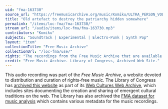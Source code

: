 ```yaml
---
uid: "fma-163730"
source_url: "https://freemusicarchive.org/music/Komiku/ULTRA_PERSON_VOL1/Komiku_-_ULTRA_PERSON_VOL1_-_09_Old_artefact_to_destroy_the_patriarchy_hidden_somewhere"
title: "Old artefact to destroy the patriarchy hidden somewhere"
permalink: "/items/loc-fma/fma-163730/"
stream_url: "/audio/items/loc-fma/fma-163730.mp3"
contributors: "Komiku"
subjects: "Soundtrack | Experimental | Electro-Punk | Synth Pop"
layout: "item"
collectionTitle: "Free Music Archive"
collectionUrl: "/loc-fma/use/"
rights: "The recordings from the Free Music Archive that are available on Citizen DJ have a CC0 1.0 Universal License (Public Domain Dedication) which means you can copy, modify, distribute and perform the work, even for commercial purposes, all without asking permission."
credit: "Free Music Archive. Library of Congress, Archived Web Site."
---
```


This audio recording was part of the _Free Music Archive_, a website devoted to distribution and curation of rights-free music. The Library of Congress has [archived this website](https://www.loc.gov/item/lcwaN0026492/) as part of its [Web Cultures Web Archive](https://www.loc.gov/collections/web-cultures-web-archive/about-this-collection/), which includes sites documenting the creation and sharing of emergent cultural traditions on the web. The Library has also archived the [FMA dataset for music analysis](https://catalog.loc.gov/vwebv/search?searchCode=LCCN&searchArg=2018655052&searchType=1&permalink=y) which contains various metadata for the music recordings.